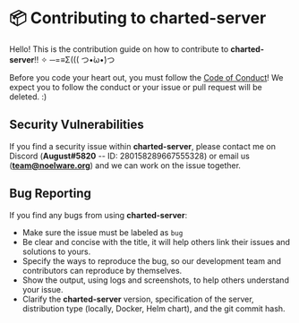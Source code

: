 # 📦 Contributing to charted-server
Hello! This is the contribution guide on how to contribute to **charted-server**!! ✧ ─=≡Σ((( つ•̀ω•́)つ

Before you code your heart out, you must follow the [Code of Conduct](CODE_OF_CONDUCT.md)! We expect you to follow
the conduct or your issue or pull request will be deleted. :)

## Security Vulnerabilities
If you find a security issue within **charted-server**, please contact me on Discord (**August#5820** -- ID: 280158289667555328) or email
us (**team@noelware.org**) and we can work on the issue together.

## Bug Reporting
If you find any bugs from using **charted-server**:

- Make sure the issue must be labeled as `bug`
- Be clear and concise with the title, it will help others link their issues and solutions to yours.
- Specify the ways to reproduce the bug, so our development team and contributors can reproduce by themselves.
- Show the output, using logs and screenshots, to help others understand your issue.
- Clarify the **charted-server** version, specification of the server, distribution type (locally, Docker, Helm chart), and the git commit hash.
